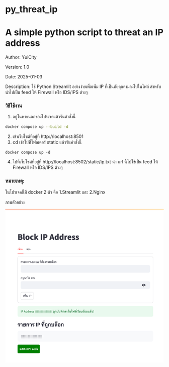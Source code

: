 # py_threat_ip

# A simple python script to threat an IP address

Author: YuiCity

Version: 1.0

Date: 2025-01-03

Description: ใช้ Python Streamlit อย่างง่ายเพื่อเพิ่ม IP ที่เป็นภัยคุกคามลงไปในไฟล์ สำหรับนำไปเป็น feed ให้ Firewall
หรือ IDS/IPS ต่างๆ

### วิธีใช้งาน

1. อยู่ในพาธนอกของโปรเจคแล้วรันคำสั่งนี้

```bash
docker compose up --build -d
```

2. เข้าเว็บไซต์ที่อยู่ที่ http://localhost:8501
3. cd เข้าไปที่โฟลเดอร์ static แล้วรันคำสั่งนี้

```commandline
docker compose up -d
```

4. ไปที่เว็บไซต์ที่อยู่ที่ http://localhost:8502/static/ip.txt นำ url นี้ไปใช้เป็น feed ให้ Firewall หรือ IDS/IPS ต่างๆ

### หมายเหตุ:

ในโปรเจคนี้มี docker 2 ตัว คือ 1.Streamlit และ 2.Nginx 

ภาพตัวอย่าง

![image](pic01.png)

